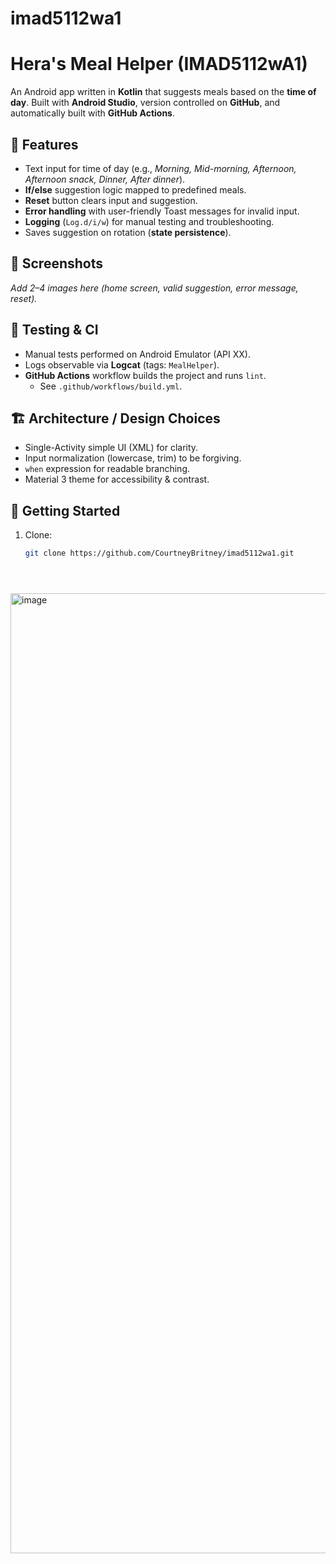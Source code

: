 # imad5112wa1

# Hera's Meal Helper (IMAD5112wA1)

An Android app written in **Kotlin** that suggests meals based on the **time of day**. Built with **Android Studio**, version controlled on **GitHub**, and automatically built with **GitHub Actions**.

## 🎯 Features
- Text input for time of day (e.g., *Morning, Mid-morning, Afternoon, Afternoon snack, Dinner, After dinner*).
- **If/else** suggestion logic mapped to predefined meals.
- **Reset** button clears input and suggestion.
- **Error handling** with user-friendly Toast messages for invalid input.
- **Logging** (`Log.d/i/w`) for manual testing and troubleshooting.
- Saves suggestion on rotation (**state persistence**).

## 📸 Screenshots
_Add 2–4 images here (home screen, valid suggestion, error message, reset)._

## 🧪 Testing & CI
- Manual tests performed on Android Emulator (API XX).
- Logs observable via **Logcat** (tags: `MealHelper`).
- **GitHub Actions** workflow builds the project and runs `lint`.
  - See `.github/workflows/build.yml`.

## 🏗️ Architecture / Design Choices
- Single-Activity simple UI (XML) for clarity.
- Input normalization (lowercase, trim) to be forgiving.
- `when` expression for readable branching.
- Material 3 theme for accessibility & contrast.

## 🚀 Getting Started
1. Clone:
   ```bash
   git clone https://github.com/CourtneyBritney/imad5112wa1.git





<img width="1024" height="1536" alt="image" src="https://github.com/user-attachments/assets/7ae8ba81-90d0-4b2a-8117-b1d277fe1f26" />
